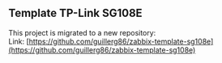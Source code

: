## Template TP-Link SG108E

This project is migrated to a new repository: 
<br>
Link: [https://github.com/guillerg86/zabbix-template-sg108e](https://github.com/guillerg86/zabbix-template-sg108e)